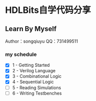 # HDLBits自学代码分享
## Learn By Myself
Author：songqiuyu
QQ：731499511

### my schedule
* [X] 1 - Getting Started 
* [X] 2 - Verilog Language
* [X] 3 - Combinational Logic
* [X] 4 - Sequential Logic
* [ ] 5 - Reading Simulations
* [ ] 6 - Writing Testbenches
